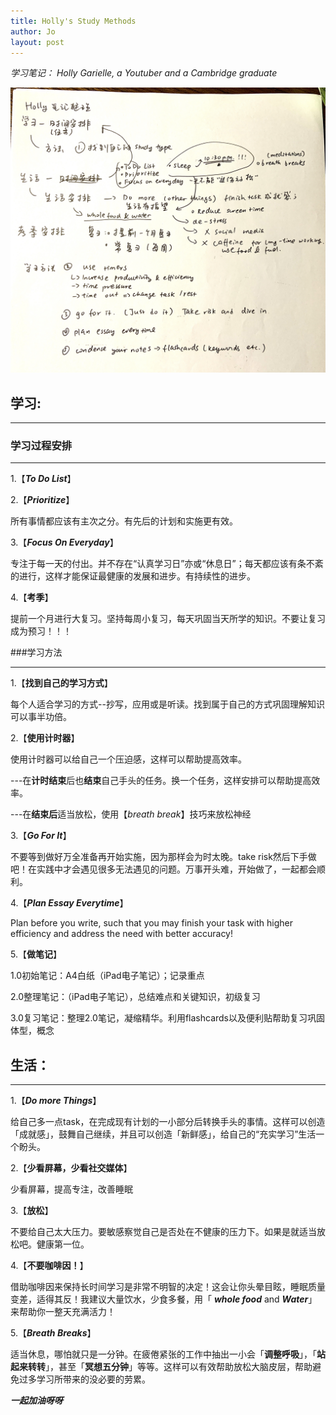 ```yaml
---
title: Holly's Study Methods
author: Jo
layout: post
---
```


*学习笔记： Holly Garielle, a Youtuber and a Cambridge graduate*



![IMG_2235](../images/blog/IMG_2235.jpg)



## 学习:     

---

### 学习过程安排     

---

1.【***To Do List***】

2.【***Prioritize***】

所有事情都应该有主次之分。有先后的计划和实施更有效。

3.【***Focus On Everyday***】

专注于每一天的付出。并不存在“认真学习日”亦或“休息日”；每天都应该有条不紊的进行，这样才能保证最健康的发展和进步。有持续性的进步。

4.【**考季**】

提前一个月进行大复习。坚持每周小复习，每天巩固当天所学的知识。不要让复习成为预习！！！





###学习方法 

---

1.【**找到自己的学习方式**】      

每个人适合学习的方式--抄写，应用或是听读。找到属于自己的方式巩固理解知识可以事半功倍。  

2.【**使用计时器**】   

使用计时器可以给自己一个压迫感，这样可以帮助提高效率。    

---在**计时结束**后也**结束**自己手头的任务。换一个任务，这样安排可以帮助提高效率。    

---在**结束后**适当放松，使用【*breath break*】技巧来放松神经       

3.【***Go For It***】

不要等到做好万全准备再开始实施，因为那样会为时太晚。take risk然后下手做吧！在实践中才会遇见很多无法遇见的问题。万事开头难，开始做了，一起都会顺利。   

4.【***Plan Essay Everytime***】    

Plan before you write, such that you may finish your task with higher efficiency and address the need with better accuracy!

5.【**做笔记**】

1.0初始笔记：A4白纸（iPad电子笔记）；记录重点

2.0整理笔记：（iPad电子笔记），总结难点和关键知识，初级复习

3.0复习笔记：整理2.0笔记，凝缩精华。利用flashcards以及便利贴帮助复习巩固体型，概念



## 生活：

---

1.【***Do more Things***】   

给自己多一点task，在完成现有计划的一小部分后转换手头的事情。这样可以创造「成就感」，鼓舞自己继续，并且可以创造「新鲜感」，给自己的“充实学习”生活一个盼头。

2.【**少看屏幕，少看社交媒体**】

少看屏幕，提高专注，改善睡眠

3.【**放松**】

不要给自己太大压力。要敏感察觉自己是否处在不健康的压力下。如果是就适当放松吧。健康第一位。

4.【**不要咖啡因！**】

借助咖啡因来保持长时间学习是非常不明智的决定！这会让你头晕目眩，睡眠质量变差，适得其反！我建议大量饮水，少食多餐，用「 ***whole food*** and ***Water***」来帮助你一整天充满活力！

5.【***Breath Breaks***】

适当休息，哪怕就只是一分钟。在疲倦紧张的工作中抽出一小会「**调整呼吸**」，「**站起来转转**」，甚至「**冥想五分钟**」等等。这样可以有效帮助放松大脑皮层，帮助避免过多学习所带来的没必要的劳累。





***一起加油呀呀***